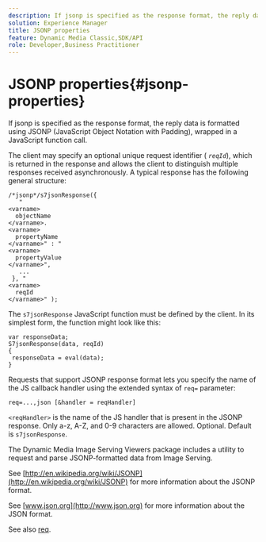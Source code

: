 ```yaml
---
description: If jsonp is specified as the response format, the reply data is formatted using JSONP (JavaScript Object Notation with Padding), wrapped in a JavaScript function call.
solution: Experience Manager
title: JSONP properties
feature: Dynamic Media Classic,SDK/API
role: Developer,Business Practitioner
---
```


# JSONP properties{#jsonp-properties}

If jsonp is specified as the response format, the reply data is formatted using JSONP (JavaScript Object Notation with Padding), wrapped in a JavaScript function call.

 The client may specify an optional unique request identifier ( *`reqId`*), which is returned in the response and allows the client to distinguish multiple responses received asynchronously. A typical response has the following general structure:

```
/*jsonp*/s7jsonResponse({ 
   " 
<varname>
  objectName 
</varname>. 
<varname>
  propertyName 
</varname>" : " 
<varname>
  propertyValue 
</varname>", 
   ... 
 }, " 
<varname>
  reqId 
</varname>" );
```

The `s7jsonResponse` JavaScript function must be defined by the client. In its simplest form, the function might look like this:

```
var responseData; 
S7jsonResponse(data, reqId) 
{ 
 responseData = eval(data); 
}
```

Requests that support JSONP response format lets you specify the name of the JS callback handler using the extended syntax of `req=` parameter:

`req=...,json [&handler = reqHandler]`

`<reqHandler>` is the name of the JS handler that is present in the JSONP response. Only a-z, A-Z, and 0-9 characters are allowed. Optional. Default is `s7jsonResponse`.

The Dynamic Media Image Serving Viewers package includes a utility to request and parse JSONP-formatted data from Image Serving.

See [http://en.wikipedia.org/wiki/JSONP](http://en.wikipedia.org/wiki/JSONP) for more information about the JSONP format.

See [www.json.org](http://www.json.org) for more information about the JSON format.

See also [req](../../../../../../is-api/http-ref/image-serving-api-ref/c-http-protocol-reference/c-command-reference/r-req/r-req.md#reference-907cdb4a97034db7ad94695f25552e76). 
